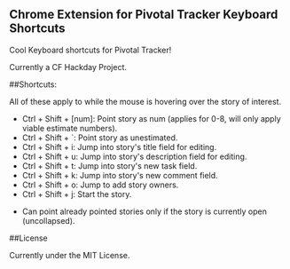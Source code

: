 Chrome Extension for Pivotal Tracker Keyboard Shortcuts
---

Cool Keyboard shortcuts for Pivotal Tracker!

Currently a CF Hackday Project.

##Shortcuts:

All of these apply to while the mouse is hovering over the story of interest.

- Ctrl + Shift + [num]: Point story as num (applies for 0-8, will only apply viable estimate numbers).
- Ctrl + Shift + \`: Point story as unestimated.
- Ctrl + Shift + i: Jump into story's title field for editing.
- Ctrl + Shift + u: Jump into story's description field for editing.
- Ctrl + Shift + t: Jump into story's new task field.
- Ctrl + Shift + k: Jump into story's new comment field.
- Ctrl + Shift + o: Jump to add story owners.
- Ctrl + Shift + j: Start the story.

* Can point already pointed stories only if the story is currently open (uncollapsed).

##License

Currently under the MIT License.
